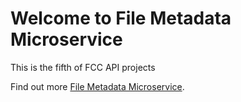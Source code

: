 Welcome to File Metadata Microservice
=========================

This is the fifth of FCC API projects

Find out more [File Metadata Microservice](https://www.freecodecamp.com/challenges/file-metadata-microservice).





